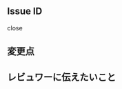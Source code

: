 ## Issue ID

close

 <!-- 例: feature-00の場合、`#00`とする -->

## 変更点

 <!-- 例: スクリーンショットや確認用URLがあると助かる -->

## レビュワーに伝えたいこと
